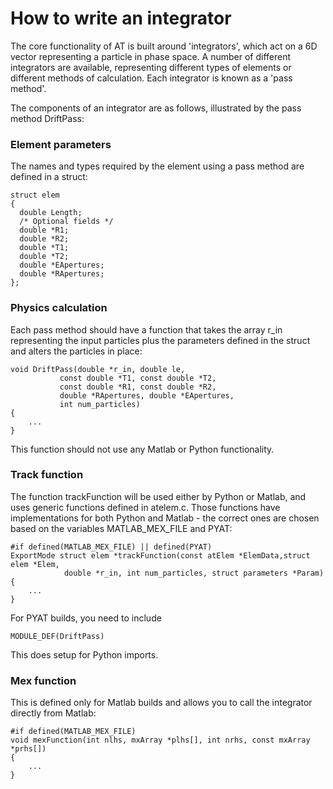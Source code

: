 How to write an integrator
==========================

The core functionality of AT is built around 'integrators', which act on
a 6D vector representing a particle in phase space. A number of different
integrators are available, representing different types of elements or
different methods of calculation. Each integrator is known as a 'pass method'.

The components of an integrator are as follows, illustrated by the pass
method DriftPass:


### Element parameters

The names and types required by the element using a pass method are defined
in a struct:

    struct elem 
    {
      double Length;
      /* Optional fields */
      double *R1;
      double *R2;
      double *T1;
      double *T2;
      double *EApertures;
      double *RApertures;
    };


### Physics calculation

Each pass method should have a function that takes the array r_in representing 
the input particles plus the parameters defined in the struct and alters the
particles in place:


    void DriftPass(double *r_in, double le,
               const double *T1, const double *T2,
               const double *R1, const double *R2,
               double *RApertures, double *EApertures,
               int num_particles)
    {
        ...
    }

This function should not use any Matlab or Python functionality.

### Track function

The function trackFunction will be used either by Python or Matlab, and uses
generic functions defined in atelem.c. Those functions have implementations
for both Python and Matlab - the correct ones are chosen based on the
variables MATLAB_MEX_FILE and PYAT:


    #if defined(MATLAB_MEX_FILE) || defined(PYAT)
    ExportMode struct elem *trackFunction(const atElem *ElemData,struct elem *Elem,
                double *r_in, int num_particles, struct parameters *Param)
    {
        ...
    }

For PYAT builds, you need to include

    MODULE_DEF(DriftPass)

This does setup for Python imports.


### Mex function

This is defined only for Matlab builds and allows you to call the integrator
directly from Matlab:

    
    #if defined(MATLAB_MEX_FILE)
    void mexFunction(int nlhs, mxArray *plhs[], int nrhs, const mxArray *prhs[])
    {
        ...
    }

